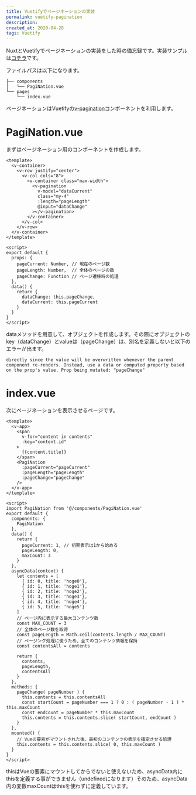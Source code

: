 ```yaml
---
title: Vuetifyでページネーションの実装
permalink: vuetify-pagination
description: 
created_at: 2020-04-28
tags: Vuetify
---
```


NuxtとVuetifyでページネーションの実装をした時の備忘録です。実装サンプルは[コチラ](./sample/pagination)です。
  
ファイルパスは以下になります。
```
├── components
│   └── PagiNation.vue
└── pages
    └── index.vue
```

ページネーションはVuetifyの[v-pagination](https://vuetifyjs.com/ja/components/paginations/)コンポーネントを利用します。

# PagiNation.vue
まずはページネーション用のコンポーネントを作成します。
  
```vue
<template>
  <v-container>
    <v-row justify="center">
      <v-col cols="8">
        <v-container class="max-width">
          <v-pagination
            v-model="dataCurrent"
            class="my-4"
            :length="pageLength"
            @input="dataChange"
          ></v-pagination>
        </v-container>
      </v-col>
    </v-row>
  </v-container>
</template>

<script>
export default {
  props: {
    pageCurrent: Number, // 現在のページ数
    pageLength: Number,  // 全体のページの数
    pageChange: Function // ページ遷移時の処理
  },
  data() {
    return {
      dataChange: this.pageChange,
      dataCurrent: this.pageCurrent
    }
  }
}
</script>
```

dataメソッドを用意して、オブジェクトを作成します。その際にオブジェクトのkey（dataChange）とvalueは（pageChange）は、別名を定義しないと以下のエラーが出ます。

```
directly since the value will be overwritten whenever the parent component re-renders. Instead, use a data or computed property based on the prop's value. Prop being mutated: "pageChange"
```

# index.vue
次にページネーションを表示させるページです。

```vue
<template>
  <v-app>
    <span
      v-for="content in contents"
      :key="content.id"
    >
      {{content.title}}
    </span>
    <PagiNation
      :pageCurrent="pageCurrent"
      :pageLength="pageLength"
      :pageChange="pageChange"
    />
  </v-app>
</template>

<script>
import PagiNation from '@/components/PagiNation.vue'
export default {
  components: {
    PagiNation
  },
  data() {
    return {
      pageCurrent: 1, // 初期表示は1から始める
      pageLength: 0,
      maxCount: 3
    }
  },
  asyncData(context) {
    let contents = [
      { id: 0, title: 'hoge0'},
      { id: 1, title: 'hoge1'},
      { id: 2, title: 'hoge2'},
      { id: 3, title: 'hoge3'},
      { id: 4, title: 'hoge4'},
      { id: 5, title: 'hoge5'}
    ]
    // ページ内に表示する最大コンテンツ数
    const MAX_COUNT = 3
    // 全体のページ数を取得
    const pageLength = Math.ceil(contents.length / MAX_COUNT)
    // ページング処理に使うため、全てのコンテンツ情報を保持
    const contentsAll = contents

    return {
      contents,
      pageLength,
      contentsAll
    }
  },
  methods: {
    pageChange( pageNumber ) {
      this.contents = this.contentsAll
      const startCount = pageNumber === 1 ? 0 : ( pageNumber - 1 ) * this.maxCount
      const endCount = pageNumber * this.maxCount
      this.contents = this.contents.slice( startCount, endCount )
    }
  },
  mounted() {
    // Vueの要素がマウントされた後、最初のコンテンツの表示を確定させる処理
    this.contents = this.contents.slice( 0, this.maxCount )
  }
}
</script>
```

thisはVueの要素にマウントしてからでないと使えないため、asyncData内にthisを定義する事ができません（undefinedになります）そのため、asyncData内の変数maxCountはthisを使わずに定義しています。
